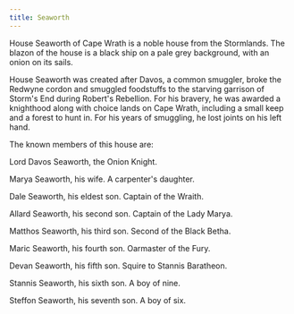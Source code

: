 ```yaml
---
title: Seaworth
---
```


 House Seaworth of Cape Wrath is a noble house from the Stormlands. The blazon of the house is a black ship on a pale grey background, with an onion on its sails.

House Seaworth was created after Davos, a common smuggler, broke the Redwyne cordon and smuggled foodstuffs to the starving garrison of Storm's End during Robert's Rebellion. For his bravery, he was awarded a knighthood along with choice lands on Cape Wrath, including a small keep and a forest to hunt in. For his years of smuggling, he lost joints on his left hand.

The known members of this house are:

Lord Davos Seaworth, the Onion Knight.

Marya Seaworth, his wife. A carpenter's daughter.

Dale Seaworth, his eldest son. Captain of the Wraith.

Allard Seaworth, his second son. Captain of the Lady Marya.

Matthos Seaworth, his third son. Second of the Black Betha.

Maric Seaworth, his fourth son. Oarmaster of the Fury.

Devan Seaworth, his fifth son. Squire to Stannis Baratheon.

Stannis Seaworth, his sixth son. A boy of nine.

Steffon Seaworth, his seventh son. A boy of six. 



